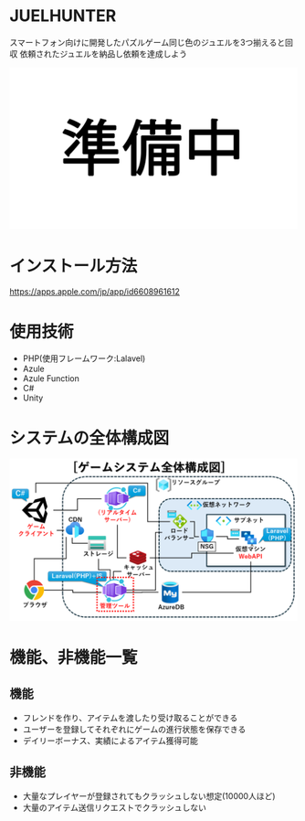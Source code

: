 # JUELHUNTER
スマートフォン向けに開発したパズルゲーム同じ色のジュエルを3つ揃えると回収
依頼されたジュエルを納品し依頼を達成しよう

![JUELHUNTER](https://github.com/Kinako-Amamitu/pazzle-admin-console/blob/master/img/git/Update_Now.png?raw=true)
  
# インストール方法
https://apps.apple.com/jp/app/id6608961612

# 使用技術
* PHP(使用フレームワーク:Lalavel)
* Azule
* Azule Function
* C#
* Unity

# システムの全体構成図
![JUELHUNTER](https://github.com/Kinako-Amamitu/pazzle-admin-console/blob/master/img/git/ERz.PNG?raw=true)
# 機能、非機能一覧

## 機能
* フレンドを作り、アイテムを渡したり受け取ることができる
* ユーザーを登録してそれぞれにゲームの進行状態を保存できる
* デイリーボーナス、実績によるアイテム獲得可能
## 非機能
* 大量なプレイヤーが登録されてもクラッシュしない想定(10000人ほど)
* 大量のアイテム送信リクエストでクラッシュしない
